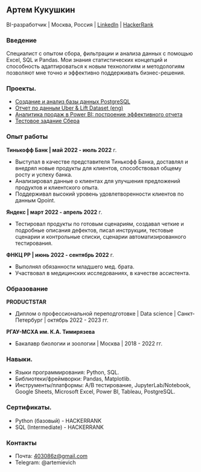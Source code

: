 ## Артем Кукушкин

BI-разработчик | Москва, Россия | [LinkedIn](https://www.linkedin.com/in/artem-kukushkin-a8b28220b/) | [HackerRank](https://www.hackerrank.com/403086z)

### Введение 

Специалист с опытом сбора, фильтрации и анализа данных с помощью Excel, SQL и Pandas. Мои знания статистических концепций и способность адаптироваться к новым технологиям и методологиям позволяют мне точно и эффективно поддерживать бизнес-решения.

### Проекты.

* [Создание и анализ базы данных PostgreSQL](https://github.com/kapmagen/LegoLego)
* [Отчет по данным Uber & Lift Dataset (eng)](https://github.com/kapmagen/Uber-Lyft)
* [Аналитика продаж в Power BI: построение эффективного отчета](https://github.com/kapmagen/Power-BI-testovoe)
* [Тестовое задание Сбера](https://github.com/kapmagen/sber-test)

### Опыт работы

**Тинькофф Банк | май 2022 - июль 2022** г.

* Выступал в качестве представителя Тинькофф Банка, доставлял и внедрял новые продукты для клиентов, способствовал общему росту и успеху банка.
* Анализировал данные о клиентах для улучшения предложений продуктов и клиентского опыта.
* Поддерживал высокий уровень удовлетворенности клиентов по данным Qpoint.

**Яндекс | март 2022 - апрель 2022** г.

* Тестировал продукты по готовым сценариям, создавал четкие и подробные описания дефектов, писал инструкции, тестовые сценарии и контрольные списки, сценарии автоматизированного тестирования.

**ФНКЦ РР |  июнь 2022 - сентябрь 2022** г.

* Выполнял обязанности младшего мед. брата.
* Участвовал в медицинских исследованиях, в качестве ассистента.

### Образование

**PRODUCTSTAR**  
* Диплом о профессиональной переподготовке | Data science | Санкт-Петербург | октябрь 2022 - 2023 гг.

**РГАУ-МСХА им. К.А. Тимирязева**  
* Бакалавр биологии и зоологии | Москва | 2018 - 2022 гг.

### Навыки.

* Языки программирования: Python, SQL.
* Библиотеки/фреймворки: Pandas, Matplotlib.
* Инструменты/платформы: A/B тестирование, JupyterLab/Notebook, Google Sheets, Microsoft Excel, Power BI, Tableau, PostgreSQL.

### Сертификаты.

* Python (базовый) - HACKERRANK  
* SQL (Intermediate) - HACKERRANK


### Контакты
* Почта: 403086z@gmail.com
* Telegram: @artemievich
<!--
**kapmagen/kapmagen** is a ✨ _special_ ✨ repository because its `README.md` (this file) appears on your GitHub profile.

Here are some ideas to get you started:

- 🔭 I’m currently working on ...
- 🌱 I’m currently learning ...
- 👯 I’m looking to collaborate on ...
- 🤔 I’m looking for help with ...
- 💬 Ask me about ...
- 📫 How to reach me: ...
- 😄 Pronouns: ...
- ⚡ Fun fact: ...
-->
